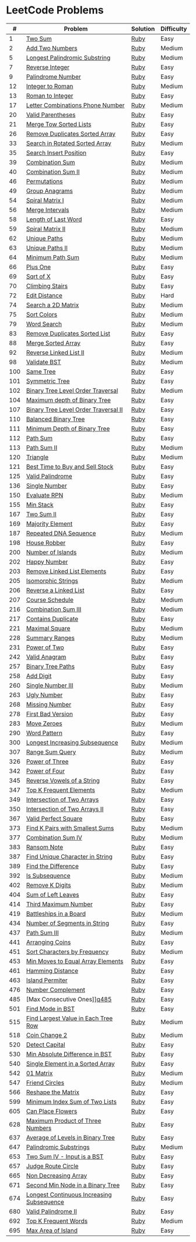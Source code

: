 # LeetCode Problems

| #   | Problem                                          | Solution     | Difficulty |
| --- | ------------------------------------------------ | ------------ | ---------- |
| 1   | [Two Sum][q1]                                    | [Ruby][s1]   | Easy       |
| 2   | [Add Two Numbers][q2]                            | [Ruby][s2]   | Medium     |
| 5   | [Longest Palindromic Substring][q5]              | [Ruby][s5]   | Medium     |
| 7   | [Reverse Integer][q7]                            | [Ruby][s7]   | Easy       |
| 9   | [Palindrome Number][q9]                          | [Ruby][s9]   | Easy       |
| 12  | [Integer to Roman][q12]                          | [Ruby][s12]  | Medium     |
| 13  | [Roman to Integer][q13]                          | [Ruby][s13]  | Easy       |
| 17  | [Letter Combinations Phone Number][q17]          | [Ruby][s17]  | Medium     |
| 20  | [Valid Parentheses][q20]                         | [Ruby][s20]  | Easy       |
| 21  | [Merge Tow Sorted Lists][q21]                    | [Ruby][s21]  | Easy       |
| 26  | [Remove Duplicates Sorted Array][q26]            | [Ruby][s26]  | Easy       |
| 33  | [Search in Rotated Sorted Array][q33]            | [Ruby][s33]  | Medium     |
| 35  | [Search Insert Position][q35]                    | [Ruby][s35]  | Easy       |
| 39  | [Combination Sum][q39]                           | [Ruby][s39]  | Medium     |
| 40  | [Combination Sum II][q40]                        | [Ruby][s40]  | Medium     |
| 46  | [Permutations][q46]                              | [Ruby][s46]  | Medium     |
| 49  | [Group Anagrams][q49]                            | [Ruby][s49]  | Medium     |
| 54  | [Spiral Matrix I][q54]                           | [Ruby][s54]  | Medium     |
| 56  | [Merge Intervals][q56]                           | [Ruby][s56]  | Medium     |
| 58  | [Length of Last Word][q58]                       | [Ruby][s58]  | Easy       |
| 59  | [Spiral Matrix II][q59]                          | [Ruby][s59]  | Medium     |
| 62  | [Unique Paths][q62]                              | [Ruby][s62]  | Medium     |
| 63  | [Unique Paths II][q63]                           | [Ruby][s63]  | Medium     |
| 64  | [Minimum Path Sum][q64]                          | [Ruby][s64]  | Medium     |
| 66  | [Plus One][q66]                                  | [Ruby][s66]  | Easy       |
| 69  | [Sqrt of X][q69]                                 | [Ruby][s69]  | Easy       |
| 70  | [Climbing Stairs][q70]                           | [Ruby][s70]  | Easy       |
| 72  | [Edit Distance][q72]                             | [Ruby][s72]  | Hard       |
| 74  | [Search a 2D Matrix][q74]                        | [Ruby][s74]  | Medium     |
| 75  | [Sort Colors][q75]                               | [Ruby][s75]  | Medium     |
| 79  | [Word Search][q79]                               | [Ruby][s79]  | Medium     |
| 83  | [Remove Duplicates Sorted List][q83]             | [Ruby][s83]  | Easy       |
| 88  | [Merge Sorted Array][q88]                        | [Ruby][s88]  | Easy       |
| 92  | [Reverse Linked List II][q92]                    | [Ruby][s92]  | Medium     |
| 98  | [Validate BST][q98]                              | [Ruby][s98]  | Medium     |
| 100 | [Same Tree][q100]                                | [Ruby][s100] | Easy       |
| 101 | [Symmetric Tree][q101]                           | [Ruby][s101] | Easy       |
| 102 | [Binary Tree Level Order Traversal][q102]        | [Ruby][s102] | Medium     |
| 104 | [Maximum depth of Binary Tree][q104]             | [Ruby][s104] | Easy       |
| 107 | [Binary Tree Level Order Traversal II][q107]     | [Ruby][s107] | Easy       |
| 110 | [Balanced Binary Tree][q110]                     | [Ruby][s110] | Easy       |
| 111 | [Minimum Depth of Binary Tree][q111]             | [Ruby][s111] | Easy       |
| 112 | [Path Sum][q112]                                 | [Ruby][s112] | Easy       |
| 113 | [Path Sum II][q113]                              | [Ruby][s113] | Medium     |
| 120 | [Triangle][q120]                                 | [Ruby][s120] | Medium     |
| 121 | [Best Time to Buy and Sell Stock][q121]          | [Ruby][s121] | Easy       |
| 125 | [Valid Palindrome][q125]                         | [Ruby][s125] | Easy       |
| 136 | [Single Number][q136]                            | [Ruby][s136] | Easy       |
| 150 | [Evaluate RPN][q150]                             | [Ruby][s150] | Medium     |
| 155 | [Min Stack][q155]                                | [Ruby][s155] | Easy       |
| 167 | [Two Sum II][q167]                               | [Ruby][s167] | Easy       |
| 169 | [Majority Element][q169]                         | [Ruby][s169] | Easy       |
| 187 | [Repeated DNA Sequence][q187]                    | [Ruby][s187] | Medium     |
| 198 | [House Robber][q198]                             | [Ruby][s198] | Easy       |
| 200 | [Number of Islands][q200]                        | [Ruby][s200] | Medium     |
| 202 | [Happy Number][q202]                             | [Ruby][s202] | Easy       |
| 203 | [Remove Linked List Elements][q203]              | [Ruby][s203] | Easy       |
| 205 | [Isomorphic Strings][q205]                       | [Ruby][s205] | Medium     |
| 206 | [Reverse a Linked List][q206]                    | [Ruby][s206] | Easy       |
| 207 | [Course Schedule][q207]                          | [Ruby][s207] | Medium     |
| 216 | [Combination Sum III][q216]                      | [Ruby][s216] | Medium     |
| 217 | [Contains Duplicate][q217]                       | [Ruby][s217] | Easy       |
| 221 | [Maximal Square][q221]                           | [Ruby][s221] | Medium     |
| 228 | [Summary Ranges][q228]                           | [Ruby][s228] | Medium     |
| 231 | [Power of Two][q231]                             | [Ruby][s231] | Easy       |
| 242 | [Valid Anagram][q242]                            | [Ruby][s242] | Easy       |
| 257 | [Binary Tree Paths][q257]                        | [Ruby][s257] | Easy       |
| 258 | [Add Digit][q258]                                | [Ruby][s258] | Easy       |
| 260 | [Single Number III][q260]                        | [Ruby][s260] | Medium     |
| 263 | [Ugly Number][q263]                              | [Ruby][s263] | Easy       |
| 268 | [Missing Number][q268]                           | [Ruby][s268] | Easy       |
| 278 | [First Bad Version][q278]                        | [Ruby][s278] | Easy       |
| 283 | [Move Zeroes][q283]                              | [Ruby][s283] | Medium     |
| 290 | [Word Pattern][q290]                             | [Ruby][s290] | Easy       |
| 300 | [Longest Increasing Subsequence][q300]           | [Ruby][s300] | Medium     |
| 307 | [Range Sum Query][q307]                          | [Ruby][s307] | Medium     |
| 326 | [Power of Three][q326]                           | [Ruby][s326] | Easy       |
| 342 | [Power of Four][q342]                            | [Ruby][s342] | Easy       |
| 345 | [Reverse Vowels of a String][q345]               | [Ruby][s345] | Easy       |
| 347 | [Top K Frequent Elements][q347]                  | [Ruby][s347] | Medium     |
| 349 | [Intersection of Two Arrays][q349]               | [Ruby][s349] | Easy       |
| 350 | [Intersection of Two Arrays II][q350]            | [Ruby][s350] | Easy       |
| 367 | [Valid Perfect Square][q367]                     | [Ruby][s367] | Easy       |
| 373 | [Find K Pairs with Smallest Sums][q373]          | [Ruby][s373] | Medium     |
| 377 | [Combination Sum IV][q377]                       | [Ruby][s377] | Medium     |
| 383 | [Ransom Note][q383]                              | [Ruby][s383] | Easy       |
| 387 | [Find Unique Character in String][q387]          | [Ruby][s387] | Easy       |
| 389 | [Find the Difference][q389]                      | [Ruby][s389] | Easy       |
| 392 | [Is Subsequence][q392]                           | [Ruby][s392] | Medium     |
| 402 | [Remove K Digits][q402]                          | [Ruby][s402] | Medium     |
| 404 | [Sum of Left Leaves][q404]                       | [Ruby][s404] | Easy       |
| 414 | [Third Maximum Number][q414]                     | [Ruby][s414] | Easy       |
| 419 | [Battleships in a Board][q419]                   | [Ruby][s419] | Medium     |
| 434 | [Number of Segments in String][q434]             | [Ruby][s434] | Easy       |
| 437 | [Path Sum III][q437]                             | [Ruby][s437] | Medium     |
| 441 | [Arranging Coins][q441]                          | [Ruby][s441] | Easy       |
| 451 | [Sort Characters by Frequency][q451]             | [Ruby][s451] | Medium     |
| 453 | [Min Moves to Equal Array Elements][q453]        | [Ruby][s453] | Easy       |
| 461 | [Hamming Distance][q461]                         | [Ruby][s461] | Easy       |
| 463 | [Island Permiter][q463]                          | [Ruby][s463] | Easy       |
| 476 | [Number Complement][q476]                        | [Ruby][s476] | Easy       |
| 485 | [Max Consecutive Ones]][q485]                    | [Ruby][s485] | Easy       |
| 501 | [Find Mode in BST][q501]                         | [Ruby][s501] | Easy       |
| 515 | [Find Largest Value in Each Tree Row][q515]      | [Ruby][s515] | Medium     |
| 518 | [Coin Change 2][q518]                            | [Ruby][s518] | Medium     |
| 520 | [Detect Capital][q520]                           | [Ruby][s520] | Easy       |
| 530 | [Min Absolute Difference in BST][q530]           | [Ruby][s530] | Easy       |
| 540 | [Single Element in a Sorted Array][q540]         | [Ruby][s540] | Easy       |
| 542 | [01 Matrix][q542]                                | [Ruby][s542] | Medium     |
| 547 | [Friend Circles][q547]                           | [Ruby][s547] | Medium     |
| 566 | [Reshape the Matrix][q566]                       | [Ruby][s566] | Easy       |
| 599 | [Minimum Index Sum of Two Lists][q599]           | [Ruby][s599] | Easy       |
| 605 | [Can Place Flowers][q605]                        | [Ruby][s605] | Easy       |
| 628 | [Maximum Product of Three Numbers][q628]         | [Ruby][s628] | Easy       |
| 637 | [Average of Levels in Binary Tree][q637]         | [Ruby][s637] | Easy       |
| 647 | [Palindromic Substrings][q647]                   | [Ruby][s647] | Medium     |
| 653 | [Two Sum IV - Input is a BST][q653]              | [Ruby][s653] | Easy       |
| 657 | [Judge Route Circle][q657]                       | [Ruby][s657] | Easy       |
| 665 | [Non Decreasing Array][q665]                     | [Ruby][s665] | Easy       |
| 671 | [Second Min Node in a Binary Tree][q671]         | [Ruby][s671] | Easy       |
| 674 | [Longest Continuous Increasing Subsequence][q674]| [Ruby][s674] | Easy       |
| 680 | [Valid Palindrome II][q680]                      | [Ruby][s680] | Easy       |
| 692 | [Top K Frequent Words][q692]                     | [Ruby][s692] | Medium     |
| 695 | [Max Area of Island][q695]                       | [Ruby][s695] | Easy       |

[q1]:https://leetcode.com/problems/two-sum/description/
[q2]:https://leetcode.com/problems/add-two-numbers/description/
[q5]:https://leetcode.com/problems/longest-palindromic-substring/description/
[q7]:https://leetcode.com/problems/reverse-integer/description/
[q9]:https://leetcode.com/problems/palindrome-number/description/
[q12]:https://leetcode.com/problems/integer-to-roman/description/
[q13]:https://leetcode.com/problems/roman-to-integer/description/
[q17]:https://leetcode.com/problems/letter-combinations-of-a-phone-number/description/
[q20]:https://leetcode.com/problems/valid-parentheses/description/
[q21]:https://leetcode.com/problems/merge-two-sorted-lists/description/
[q26]:https://leetcode.com/problems/remove-duplicates-from-sorted-array/description/
[q33]:https://leetcode.com/problems/search-in-rotated-sorted-array/description/
[q35]:https://leetcode.com/problems/search-insert-position/description/
[q39]:https://leetcode.com/problems/combination-sum/description/
[q40]:https://leetcode.com/problems/combination-sum-ii/description/
[q46]:https://leetcode.com/problems/permutations/description/
[q49]:https://leetcode.com/problems/group-anagrams/description/
[q54]:https://leetcode.com/problems/spiral-matrix/description/
[q56]:https://leetcode.com/problems/merge-intervals/description/
[q58]:https://leetcode.com/problems/length-of-last-word/description/
[q59]:https://leetcode.com/problems/spiral-matrix-ii/description/
[q62]:https://leetcode.com/problems/unique-paths/description/
[q63]:https://leetcode.com/problems/unique-paths-ii/description/
[q64]:https://leetcode.com/problems/minimum-path-sum/description/
[q66]:https://leetcode.com/problems/plus-one/description/
[q69]:https://leetcode.com/problems/sqrtx/description/
[q70]:https://leetcode.com/problems/climbing-stairs/description/
[q72]:https://leetcode.com/problems/edit-distance/description/
[q74]:https://leetcode.com/problems/search-a-2d-matrix/description/
[q75]:https://leetcode.com/problems/sort-colors/description/
[q79]:https://leetcode.com/problems/word-search/description/
[q83]:https://leetcode.com/problems/remove-duplicates-from-sorted-list/description/
[q88]:https://leetcode.com/problems/merge-sorted-array/description/
[q92]:https://leetcode.com/problems/reverse-linked-list-ii/description/
[q98]:https://leetcode.com/problems/validate-binary-search-tree/description/
[q100]:https://leetcode.com/problems/same-tree/description/
[q101]:https://leetcode.com/problems/symmetric-tree/description/
[q102]:https://leetcode.com/problems/binary-tree-level-order-traversal/description/
[q104]:https://leetcode.com/problems/maximum-depth-of-binary-tree/description/
[q107]:https://leetcode.com/problems/binary-tree-level-order-traversal-ii/description/
[q110]:https://leetcode.com/problems/balanced-binary-tree/description/
[q111]:https://leetcode.com/problems/minimum-depth-of-binary-tree/description/
[q112]:https://leetcode.com/problems/path-sum/description/
[q113]:https://leetcode.com/problems/path-sum-ii/description/
[q120]:https://leetcode.com/problems/triangle/description/
[q121]:https://leetcode.com/problems/best-time-to-buy-and-sell-stock/description/
[q125]:https://leetcode.com/problems/valid-palindrome/description/
[q136]:https://leetcode.com/problems/single-number/description/
[q150]:https://leetcode.com/problems/evaluate-reverse-polish-notation/description/
[q155]:https://leetcode.com/problems/min-stack/description/
[q167]:https://leetcode.com/problems/two-sum-ii-input-array-is-sorted/description/
[q169]:https://leetcode.com/problems/majority-element/description/
[q187]:https://leetcode.com/problems/repeated-dna-sequences/description/
[q198]:https://leetcode.com/problems/house-robber/description/
[q200]:https://leetcode.com/problems/number-of-islands/description/
[q202]:https://leetcode.com/problems/happy-number/description/
[q203]:https://leetcode.com/problems/remove-linked-list-elements/discuss/
[q205]:https://leetcode.com/problems/isomorphic-strings/description/
[q206]:https://leetcode.com/problems/reverse-linked-list/description/
[q207]:https://leetcode.com/problems/course-schedule/description/
[q216]:https://leetcode.com/problems/combination-sum-iii/description/
[q217]:https://leetcode.com/problems/contains-duplicate/description/
[q221]:https://leetcode.com/problems/maximal-square/description/
[q228]:https://leetcode.com/problems/summary-ranges/description/
[q231]:https://leetcode.com/problems/power-of-two/description/
[q242]:https://leetcode.com/problems/valid-anagram/description/
[q257]:https://leetcode.com/problems/binary-tree-paths/description/
[q258]:https://leetcode.com/problems/add-digits/description/
[q260]:https://leetcode.com/problems/single-number-iii/description/
[q263]:https://leetcode.com/problems/ugly-number/description/
[q268]:https://leetcode.com/problems/missing-number/description/
[q278]:https://leetcode.com/problems/first-bad-version/description/
[q283]:https://leetcode.com/problems/move-zeroes/description/
[q290]:https://leetcode.com/problems/word-pattern/description/
[q300]:https://leetcode.com/problems/longest-increasing-subsequence/description/
[q307]:https://leetcode.com/problems/range-sum-query-mutable/description/
[q326]:https://leetcode.com/problems/power-of-three/description/
[q342]:https://leetcode.com/problems/power-of-four/description/
[q345]:https://leetcode.com/problems/reverse-vowels-of-a-string/description/
[q347]:https://leetcode.com/problems/top-k-frequent-elements/description/
[q349]:https://leetcode.com/problems/intersection-of-two-arrays/description/
[q350]:https://leetcode.com/problems/intersection-of-two-arrays-ii/description/
[q367]:https://leetcode.com/problems/valid-perfect-square/description/
[q373]:https://leetcode.com/problems/find-k-pairs-with-smallest-sums/description/
[q377]:https://leetcode.com/problems/combination-sum-iv/description/
[q383]:https://leetcode.com/problems/ransom-note/description/
[q387]:https://leetcode.com/problems/first-unique-character-in-a-string/description/
[q389]:https://leetcode.com/problems/find-the-difference/description/
[q392]:https://leetcode.com/problems/is-subsequence/description/
[q402]:https://leetcode.com/problems/remove-k-digits/description/
[q404]:https://leetcode.com/problems/sum-of-left-leaves/description/
[q414]:https://leetcode.com/problems/third-maximum-number/description/
[q419]:https://leetcode.com/problems/battleships-in-a-board/description/
[q434]:https://leetcode.com/problems/number-of-segments-in-a-string/description/
[q437]:https://leetcode.com/problems/path-sum-iii/description/
[q441]:https://leetcode.com/problems/arranging-coins/description/
[q451]:https://leetcode.com/problems/sort-characters-by-frequency/description/
[q453]:https://leetcode.com/problems/minimum-moves-to-equal-array-elements/description/
[q461]:https://leetcode.com/problems/hamming-distance/description/
[q463]:https://leetcode.com/problems/island-perimeter/description/
[q476]:https://leetcode.com/problems/number-complement/description/
[q485]:https://leetcode.com/problems/max-consecutive-ones/description/
[q501]:https://leetcode.com/problems/find-mode-in-binary-search-tree/description/
[q515]:https://leetcode.com/problems/find-largest-value-in-each-tree-row/description/
[q518]:https://leetcode.com/problems/coin-change-2/description/
[q520]:https://leetcode.com/problems/detect-capital/description/
[q530]:https://leetcode.com/problems/minimum-absolute-difference-in-bst/description/
[q540]:https://leetcode.com/problems/single-element-in-a-sorted-array/description/
[q542]:https://leetcode.com/problems/01-matrix/description/
[q547]:https://leetcode.com/problems/friend-circles/description/
[q566]:https://leetcode.com/problems/reshape-the-matrix/description/
[q599]:https://leetcode.com/problems/minimum-index-sum-of-two-lists/description/
[q605]:https://leetcode.com/problems/can-place-flowers/description/
[q628]:https://leetcode.com/problems/maximum-product-of-three-numbers/description/
[q637]:https://leetcode.com/problems/average-of-levels-in-binary-tree/description/
[q647]:https://leetcode.com/problems/palindromic-substrings/description/
[q653]:https://leetcode.com/problems/two-sum-iv-input-is-a-bst/description/
[q657]:https://leetcode.com/problems/judge-route-circle/description/
[q665]:https://leetcode.com/problems/non-decreasing-array/description/
[q671]:https://leetcode.com/problems/second-minimum-node-in-a-binary-tree/description/
[q674]:https://leetcode.com/problems/longest-continuous-increasing-subsequence/description/
[q680]:https://leetcode.com/problems/valid-palindrome-ii/description/
[q692]:https://leetcode.com/problems/top-k-frequent-words/description/
[q695]:https://leetcode.com/problems/max-area-of-island/description/

[s1]:./problems/two_sum.rb
[s2]:./problems/add_two_numbers.rb
[s5]:./problems/longest_palindromic_substring.rb
[s7]:./problems/reverse_integer.rb
[s9]:./problems/palindrome_number.rb
[s12]:./problems/integer_to_roman.rb
[s13]:./problems/roman_to_integer.rb
[s17]:./problems/letter_combinations_phone_number.rb
[s20]:./problems/valid_parentheses.rb
[s21]:./problems/merge_two_sorted_lists.rb
[s26]:./problems/remove_duplicates_from_sorted_array.rb
[S33]:./problems/search_in_rotated_sorted_array.rb
[s35]:./problems/search_insert_position.rb
[s39]:./problems/combination_sum.rb
[s40]:./problems/combination_sum2.rb
[s46]:./problems/permutations.rb
[s49]:./problems/group_anagrams.rb
[s54]:./problems/spiral_matrix_I.rb
[s56]:./problems/merge_intervals.rb
[s58]:./problems/length_of_last_word.rb
[s59]:./problems/spiral_matrix_2.rb
[s62]:./problems/unique_paths.rb
[s63]:./problems/unique_paths_2.rb
[s64]:./problems/minimum_path_sum.rb
[s66]:./problems/plus_one.rb
[s69]:./problems/sqrt_x.rb
[s70]:./problems/climbing_stairs.rb
[s72]:./problems/edit_distance.rb
[s74]:./problems/search_a_2d_matrix.rb
[s75]:./problems/sort_colors.rb
[s79]:./problems/word_search.rb
[s83]:./problems/remove_duplicates_sorted_list.rb
[s88]:./problems/merge_sorted_array.rb
[s92]:./problems/reverse_linked_list_2.rb
[s98]:./problems/validate_bst.rb
[s100]:./problems/same_tree.rb
[s101]:./problems/symmetric_tree.rb
[s102]:./problems/binary_tree_level_order_traversal.rb
[s104]:./problems/max_depth_binary_tree.rb
[s107]:./problems/binary_tree_level_order_traversal2.rb
[s110]:./problems/balanced_binary_tree.rb
[s111]:./problems/minimum_depth_of_binary_tree.rb
[s112]:./problems/path_sum.rb
[s113]:./problems/path_sum_2.rb
[s120]:./problems/triangle.rb
[s121]:./problems/buy_and_sell_stock.rb
[s125]:./problems/valid_palindrome.rb
[s136]:./problems/single_number.rb
[s150]:./problems/evaluate_rpn.rb
[s155]:./problems/min_stack.rb
[s167]:./problems/two_sum_two.rb
[s169]:./problems/majority_element.rb
[s187]:./problems/repeated_dna_sequence.rb
[s198]:./problems/house_robber.rb
[s200]:./problems/number_of_islands.rb
[s202]:./problems/happy_number.rb
[s203]:./problems/remove_linked_list_elements.rb
[s205]:./problems/isomorphic_strings.rb
[s206]:./problems/reverse_linked_list.rb
[s207]:./problems/course_schedule.rb
[s216]:./problems/combination_sum_3.rb
[s217]:./problems/contain_duplicate.rb
[s221]:./problems/maximal_square.rb
[s228]:./problems/summary_ranges.rb
[s231]:./problems/power_of_two.rb
[s242]:./problems/valid_anagram.rb
[s257]:./problems/binary_tree_paths.rb
[s258]:./problems/add_digits.rb
[s260]:./problems/single_number_3.rb
[s263]:./problems/ugly_number.rb
[s268]:./problems/missing_number.rb
[s278]:./problems/first_bad_version.rb
[s283]:./problems/move_zeroes.rb
[s290]:./problems/word_pattern.rb
[s300]:./problems/longest_increasing_subsequence.rb
[s307]:./problems/range_sum_query.rb
[s326]:./problems/power_of_three.rb
[s342]:./problems/power_of_four.rb
[s345]:./problems/reverse_vowels_of_a_str.rb
[s347]:./problems/k_frequent_elements.rb
[s349]:./problems/intersection_of_two_arrays.rb
[s350]:./problems/intersection_of_two_arrays_2.rb
[s367]:./problems/valid_perfect_square.rb
[s373]:./problems/k_pairs_smallest_sums.rb
[s377]:./problems/combination_sum_4.rb
[s383]:./problems/ransom_note.rb
[s387]:./problems/first_unique_character_in_string.rb
[s389]:./problems/find_the_difference.rb
[s392]:./problems/is_subsequence.rb
[S402]:./problems/remove_k_digits.rb
[s404]:./problems/sum_of_left_leaves.rb
[s414]:./problems/third_maximum_number.rb
[s419]:./problems/battleships_in_a_board.rb
[s434]:./problems/number_segments_in_string.rb
[s437]:./problems/path_sum_3.rb
[s441]:./problems/arranging_coins.rb
[s451]:./problems/sort_characters_by_frequency.rb
[s453]:./problems/min_moves_to_equal_array_elements.rb
[s461]:./problems/hamming_distance.rb
[s463]:./problems/island_permiter.rb
[s476]:./problems/number_complement.rb
[s485]:./problems/max_consecutive_ones.rb
[s501]:./problems/find_mode_bst.rb
[s515]:./problems/find_largest_value_in_each_tree_row.rb
[s518]:./problems/coin_change2.rb
[s520]:./problems/detect_capital.rb
[s530]:./problems/min_abs_diff_bst.rb
[s540]:./problems/single_element_sorted_array.rb
[s542]:./problems/01_matrix.rb
[S547]:./problems/friend_circles.rb
[s566]:./problems/reshape_the_matrix.rb
[s599]:./problems/minimum_index_sum_of_two_lists.rb
[s605]:./problems/can_place_flowers.rb
[s628]:./problems/max_product_of_three_numbers.rb
[s637]:./problems/average_of_levels_in_binary_tree.rb
[s647]:./problems/palindromic_substrings.rb
[s653]:./problems/two_sum_4_BST.rb
[s657]:./problems/judge_route_circle.rb
[s665]:./problems/non_decreasing_array.rb
[s671]:./problems/second_min_node_binary_tree.rb
[s674]:./problems/longest_cont_increasing_subsequence.rb
[s680]:./problems/valid_palindrome_2.rb
[s692]:./problems/top_k_frequent_words.rb
[s695]:./problems/max_area_of_island.rb
